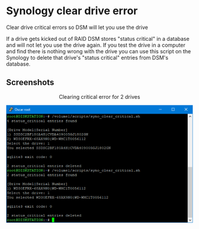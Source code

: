 # Synology clear drive error
Clear drive critical errors so DSM will let you use the drive

If a drive gets kicked out of RAID DSM stores "status critical" in a database and will not let you use the drive again. If you test the drive in a computer and find there is nothing wrong with the drive you can use this script on the Synology to delete that drive's "status critical" entries from DSM's database.

## Screenshots

<p align="center">Clearing critical error for 2 drives</p>
<p align="center"><img src="/images/script.png"></p>

